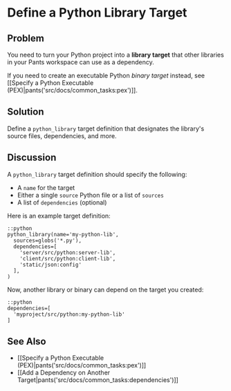 # Define a Python Library Target

## Problem

You need to turn your Python project into a **library target** that other libraries in your Pants workspace can use as a dependency.

If you need to create an executable Python *binary target* instead, see [[Specify a Python Executable (PEX)|pants('src/docs/common_tasks:pex')]].

## Solution

Define a `python_library` target definition that designates the library's source files, dependencies, and more.

## Discussion

A `python_library` target definition should specify the following:

* A `name` for the target
* Either a single `source` Python file or a list of `sources`
* A list of `dependencies` (optional)

Here is an example target definition:

    ::python
    python_library(name='my-python-lib',
      sources=globs('*.py'),
      dependencies=[
        'server/src/python:server-lib',
        'client/src/python:client-lib',
        'static/json:config'
      ],
    )

Now, another library or binary can depend on the target you created:

    ::python
    dependencies=[
      'myproject/src/python:my-python-lib'
    ]

## See Also

* [[Specify a Python Executable (PEX)|pants('src/docs/common_tasks:pex')]]
* [[Add a Dependency on Another Target|pants('src/docs/common_tasks:dependencies')]]

